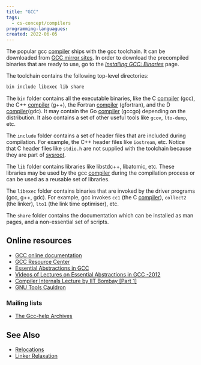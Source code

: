 ```yaml
---
title: "GCC"
tags:
  - cs-concept/compilers
programming-languagues:
created: 2022-06-05
---
```

The popular gcc [compiler](notes/private/work/compilers.md) ships with the gcc toolchain. It can be downloaded from [GCC mirror sites](https://gcc.gnu.org/mirrors.html). In order to download the precompiled binaries that are ready to use, go to the _[Installing GCC: Binaries](https://gcc.gnu.org/install/binaries.html)_ page.

The toolchain contains the following top-level directories:

```bash
bin include libexec lib share
```

The `bin` folder contains all the executable binaries, like the C [compiler](notes/private/work/compilers.md) (gcc), the C++ [compiler](notes/private/work/compilers.md) (g++), the Fortran [compiler](notes/private/work/compilers.md) (gfortran), and the D [compiler](notes/private/work/compilers.md)(gdc). It may contain the Go [compiler](notes/private/work/compilers.md) (gccgo) depending on the distribution. It also contains a set of other useful tools like `gcov`, `lto-dump`, etc.

The `include` folder contains a set of header files that are included during compilation. For example, the C++ header files like `iostream`, etc. Notice that C header files like `stdio.h` are not supplied with the toolchain because they are part of [sysroot](notes/private/work/sysroot.md).

The `lib` folder contains libraries like libstdc++, libatomic, etc. These libraries may be used by the gcc [compiler](notes/private/work/compilers.md) during the compilation process or can be used as a reusable set of libraries.

The `libexec` folder contains binaries that are invoked by the driver programs (gcc, g++, gdc). For example, gcc invokes `cc1` (the C [compiler](notes/private/work/compilers.md)), `collect2` (the linker), `lto1` (the link time optimiser), etc.

The `share` folder contains the documentation which can be installed as man pages, and a non-essential set of scripts.

## Online resources
-   [GCC online documentation](https://gcc.gnu.org/onlinedocs/)
-   [GCC Resource Center](https://www.cse.iitb.ac.in/grc/)
-   [Essential Abstractions in GCC](https://www.cse.iitb.ac.in/grc/index.php?page=gcc-pldi14-tut)
-   [Videos of Lectures on Essential Abstractions in GCC -2012](https://www.cse.iitb.ac.in/grc/index.php?page=videos)
-   [Compiler Internals Lecture by IIT Bombay [Part 1]](https://www.youtube.com/watch?v=IlovhbAI7Cw&list=PLy-CGmBdq2VGjl56cyaEjxcAMyAvUKbCz)
-   [GNU Tools Cauldron](https://www.youtube.com/channel/UCQ4JGczdlU3ofHWf3NuCX8g/featured)

### Mailing lists
-   [The Gcc-help Archives](https://gcc.gnu.org/pipermail/gcc-help/)

## See Also
- [Relocations](notes/private/work/relocations.md)
- [Linker Relaxation](notes/general/linker-relaxation.md)